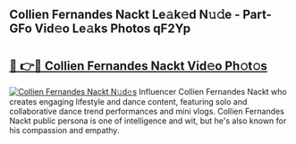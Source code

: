 ## Collien Fernandes Nackt Le𝚊k𝚎d N𝚞𝚍e - Part-GFo Vid𝚎o Le𝚊ks Photos qF2Yp

# <h2><a href="http://fbaj5h2.evod.top/?m=Collien+Fernandes+Nackt">🔗 👉🔴 Collien Fernandes Nackt Vid𝚎o Ph𝚘t𝚘s</a></h2>

[![Collien Fernandes Nackt N𝚞d𝚎s](https://i.imgur.com/8V9OHl7.gif)](http://fbaj5h2.evod.top/?m=Collien+Fernandes+Nackt)
Influencer Collien Fernandes Nackt who creates engaging lifestyle and dance content, featuring solo and collaborative dance trend performances and mini vlogs. Collien Fernandes Nackt public persona is one of intelligence and wit, but he's also known for his compassion and empathy. 
